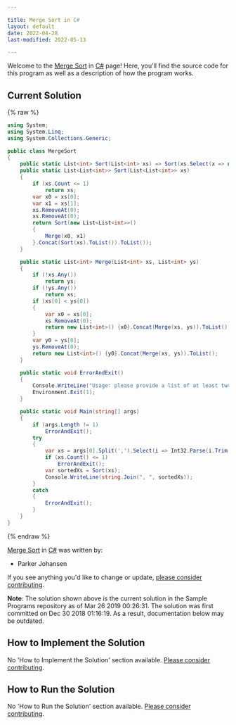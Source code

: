```yaml
---

title: Merge Sort in C#
layout: default
date: 2022-04-28
last-modified: 2022-05-13

---
```


Welcome to the [Merge Sort](https://sampleprograms.io/projects/merge-sort) in [C#](https://sampleprograms.io/languages/c-sharp) page! Here, you'll find the source code for this program as well as a description of how the program works.

## Current Solution

{% raw %}

```c#
using System;
using System.Linq;
using System.Collections.Generic;

public class MergeSort
{
    public static List<int> Sort(List<int> xs) => Sort(xs.Select(x => new List<int>() {x}).ToList()).First();
    public static List<List<int>> Sort(List<List<int>> xs)
    {
        if (xs.Count <= 1)
            return xs;
        var x0 = xs[0];
        var x1 = xs[1];
        xs.RemoveAt(0);
        xs.RemoveAt(0);
        return Sort(new List<List<int>>()
        {
            Merge(x0, x1)
        }.Concat(Sort(xs).ToList()).ToList());
    }

    public static List<int> Merge(List<int> xs, List<int> ys)
    {
        if (!xs.Any())
            return ys;
        if (!ys.Any())
            return xs;
        if (xs[0] < ys[0])
        {
            var x0 = xs[0];
            xs.RemoveAt(0);
            return new List<int>() {x0}.Concat(Merge(xs, ys)).ToList();
        }
        var y0 = ys[0];
        ys.RemoveAt(0);
        return new List<int>() {y0}.Concat(Merge(xs, ys)).ToList();
    }

    public static void ErrorAndExit()
    {
        Console.WriteLine("Usage: please provide a list of at least two integers to sort in the format \"1, 2, 3, 4, 5\"");
        Environment.Exit(1);
    }

    public static void Main(string[] args)
    {
        if (args.Length != 1)
            ErrorAndExit();
        try
        {
            var xs = args[0].Split(',').Select(i => Int32.Parse(i.Trim())).ToList();
            if (xs.Count() <= 1)
                ErrorAndExit();
            var sortedXs = Sort(xs);
            Console.WriteLine(string.Join(", ", sortedXs));
        }
        catch
        {
            ErrorAndExit();
        }
    }
}
```

{% endraw %}

[Merge Sort](https://sampleprograms.io/projects/merge-sort) in [C#](https://sampleprograms.io/languages/c-sharp) was written by:

- Parker Johansen

If you see anything you'd like to change or update, [please consider contributing](https://github.com/TheRenegadeCoder/sample-programs).

**Note**: The solution shown above is the current solution in the Sample Programs repository as of Mar 26 2019 00:26:31. The solution was first committed on Dec 30 2018 01:16:19. As a result, documentation below may be outdated.

## How to Implement the Solution

No 'How to Implement the Solution' section available. [Please consider contributing](https://github.com/TheRenegadeCoder/sample-programs-website).

## How to Run the Solution

No 'How to Run the Solution' section available. [Please consider contributing](https://github.com/TheRenegadeCoder/sample-programs-website).